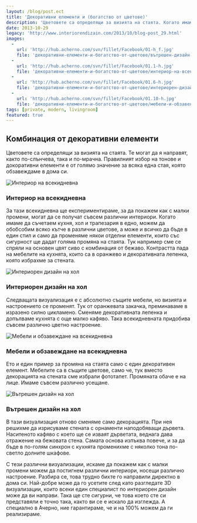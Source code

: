 ```yaml
---
layout: /blog/post.ect
title: 'Декоративни елементи и (богатство от цветове)'
description: 'Цветовете са определящи за визията на стаята. Когато имаме да съчетаем кухня, хол и трапезария в едно, можем да обобсобим всяко кътче в различни цветове, а може и всичко да бъде в един стил и само да променяме някои отделни елементи, които със сигурност ще дадат голяма промяна на стаята'
date: 2013-10-29
legacy: 'http://www.interiorendizain.com/2013/10/blog-post_29.html'
images:
  -
    url: 'http://hub.acherno.com/svn/fillet/Facebook/01-h_f.jpg'
    file: 'декоративни-елементи-и-богатство-от-цветове/вътрешен-дизайн-на-хол.jpg'
  -
    url: 'http://hub.acherno.com/svn/fillet/Facebook/01.1-h.jpg'
    file: 'декоративни-елементи-и-богатство-от-цветове/интериор-на-всекидневна.jpg'
  -
    url: 'http://hub.acherno.com/svn/fillet/Facebook/01.6-h.jpg'
    file: 'декоративни-елементи-и-богатство-от-цветове/интериорен-дизайн-на-хол.jpg'
  -
    url: 'http://hub.acherno.com/svn/fillet/Facebook/01.10-h.jpg'
    file: 'декоративни-елементи-и-богатство-от-цветове/мебели-и-обзавеждане-на-всекидневна.jpg'
tags: [private, modern, livingroom]
featured: true
---
```

## Комбинация от **декоративни елементи**
Цветовете са определящи за визията на стаята. Те могат да я направят, както по-слънчева, така и по-мрачна. Правилният избор на тонове и докоративни елементи е от голямо значение за всяка една стая, която обзавеждаме в дома си.

![Интериор на всекидневна](декоративни-елементи-и-богатство-от-цветове/интериор-на-всекидневна.jpg)
### Интериор на **всекидневна**

За тази всекидневна ще експериментираме, за да покажем как с малки промени, могат да се получат съвсем различни интериори. Когато имаме да съчетаем кухня, хол и трапезария в едно, можем да обобсобим всяко кътче в различни цветове, а може и всичко да бъде в един стил и само да променяме някои отделни елементи, които със сигурност ще дадат голяма промяна на стаята. Тук например сме се спряли на основен цвят сиво с комбинация от бежаво. Контрастта пада на мебелите на кухнята, които са в оранжево и декоративната лепенка, която избрахме за стената.

![Интериорен дизайн на хол](декоративни-елементи-и-богатство-от-цветове/интериорен-дизайн-на-хол.jpg)
### Интериорен дизайн на **хол**

Следващата визуализация е с абсолютно същите мебели, но визията и настроението се променят. Тук от оранжевата закачка, преминаваме в изразено силно цикламено. Сменяме декоративната лепенка и допълваме кухнята с още малко кафяво. Така всекидневната придобива съвсем различно цветно настроение.

![Мебели и обзавеждане на  всекидневна](декоративни-елементи-и-богатство-от-цветове/мебели-и-обзавеждане-на-всекидневна.jpg)
### Мебели и обзавеждане на **всекидневна**

Ето и един пример за промяна на стаята само с един декоративен елемент. Мебелите са в същите цветове, само че, тук вместо декорацията на стената сме избрали фототапет. Промяната обаче е на лице. Имаме съвсем различно усещане.

![Вътрешен дизайн на хол](декоративни-елементи-и-богатство-от-цветове/вътрешен-дизайн-на-хол.jpg)
### Вътрешен дизайн на **хол**

В тази визуализация отново сменяме само декорацията. При нея решихме да изрисуваме стената с орнаменти наподобяващи дървета. Наситеното кафяво с което ще се изваят дърветата, веднага дава отражение на бежовата стена. Самата основа изпъква повече, и за да бъде в по-голям синхрон с кухнята променихме с няколко тона по-светло долните шкафове.

С тези различни визуализации, искаме да покажем как с малки промени можем да постигнем различни интериори, носещи различно настроение. Разбира се, това трудно бихте го направили директно в дома си. Най-добре може да го усетите след като разгледате 3D визуализации, които всеки един специалист по интериорен дизайн може да ви направи. Така ще сте сигурни, че това което сте си представяли е точно така, както ви се е искало да изглежда. А специално в Ачерно, ние гарантираме, че и на 100% можем да ги реализираме.